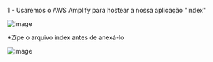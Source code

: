 1 - Usaremos o AWS Amplify para hostear a nossa aplicação "index"

![image](https://github.com/igorlipe52/Projetos-AWS/assets/140567532/e428688b-6909-4c6d-aacc-c7075c538d2c)

*Zipe o arquivo index antes de anexá-lo

![image](https://github.com/igorlipe52/Projetos-AWS/assets/140567532/2b121e5d-6854-471f-9556-397d3c51dd3d)


